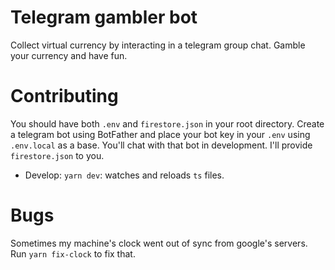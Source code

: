 # Telegram gambler bot
Collect virtual currency by interacting in a telegram group chat.
Gamble your currency and have fun.

# Contributing
You should have both `.env` and `firestore.json` in your root directory. Create a telegram bot using BotFather and place your bot key in your `.env` using `.env.local` as a base. You'll chat with that bot in development. I'll provide `firestore.json` to you.
- Develop:
`yarn dev`: watches and reloads `ts` files.


# Bugs
Sometimes my machine's clock went out of sync from google's servers. Run `yarn fix-clock` to fix that.